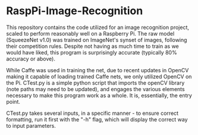# RaspPi-Image-Recognition
This repository contains the code utilized for an image recognition project, scaled to perform reasonably well on a Raspberry Pi. The raw model (SqueezeNet v1.0) was trained on ImageNet's synset of images, following their competition rules. Despite not having as much time to train as we would have liked, this program is surprisingly accurate (typically 80% accuracy or above). 

While Caffe was used in training the net, due to recent updates in OpenCV making it capable of loading trained Caffe nets, we only utilized OpenCV on the Pi. CTest.py is a simple python script that imports the openCV library (note paths may need to be updated), and engages the various elements necessary to make this program work as a whole. It is, essentially, the entry point.

CTest.py takes several inputs, in a specific manner - to ensure correct formatting, run it first with the "-h" flag, which will display the correct way to input parameters. 

